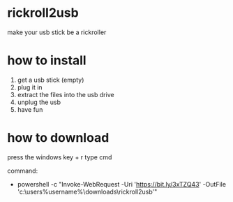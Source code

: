 # rickroll2usb
make your usb stick be a rickroller



# how to install
1. get a usb stick (empty)
2. plug it in
3. extract the files into the usb drive
4. unplug the usb
5. have fun



# how to download

press the windows key + r
type cmd


command: 

- powershell -c "Invoke-WebRequest -Uri 'https://bit.ly/3xTZQ43' -OutFile 'c:\users\%username%\downloads\rickroll2usb'"
